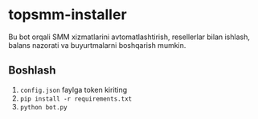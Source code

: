 # topsmm-installer

Bu bot orqali SMM xizmatlarini avtomatlashtirish, resellerlar bilan ishlash, balans nazorati va buyurtmalarni boshqarish mumkin.

## Boshlash

1. `config.json` faylga token kiriting
2. `pip install -r requirements.txt`
3. `python bot.py`
